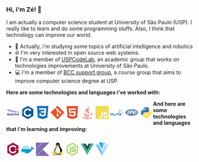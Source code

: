 ### Hi, i'm Zé! 👋

I am actually a computer science student at University of São Paulo (USP). I really like to learn and do some programming stuffs. Also, I think that technology can improve our world.

- 🤖 Actually, i'm studying some topics of artificial intelligence and robotics
- 🌐 I'm very interested in open source web systems.
- 🧪 I'm a member of [USPCodeLab](https://codelab.ime.usp.br/), an academic group that works on technologies improvements at University of São Paulo.
- 💻 I'm a member of [BCC support group](https://bcc.ime.usp.br/principal/miscelanea/rc.html), a course group that aims to improve computer science degree at USP.

**Here are some technologies and languages i've worked with:**

<p style="float: left;">
  <a href="#" style="text-decoration: none; cursor: default;">
    <img src="assets/apache.svg" height="36" alt="Apache"/>
  </a>
  <a href="#" style="text-decoration: none; cursor: default;">
    <img src="assets/c.svg" height="36" alt="C"/>
  </a>
  <a href="#" style="text-decoration: none; cursor: default;">
    <img src="assets/css3.svg" height="36" alt="CSS3"/>
  </a>
  <a href="#" style="text-decoration: none; cursor: default;">
    <img src="assets/git.svg" height="36" alt="Git"/>
  </a>
  <a href="#" style="text-decoration: none; cursor: default;">
    <img src="assets/html5.svg" height="36" alt="HTML5"/>
  </a>
  <a href="#" style="text-decoration: none; cursor: default;">
    <img src="assets/java.svg" height="36" alt="Java"/>
  </a>
  <a href="#" style="text-decoration: none; cursor: default;">
    <img src="assets/javascript.svg" height="36" alt="Javascript"/>
  </a>
  <a href="#" style="text-decoration: none; cursor: default;">
    <img src="assets/mysql.svg" height="36" alt="MySQL"/>
  </a>
  <a href="#" style="text-decoration: none; cursor: default;">
    <img src="assets/php.svg" height="36" alt="PHP"/>
  </a>
  <a href="#" style="text-decoration: none; cursor: default;">
    <img src="assets/python.svg" height="36" alt="Python"/>
  </a>
</p>

**And here are some technologies and languages that i'm learning and improving:**

<p style="float: left;">
  <a href="#" style="text-decoration: none; cursor: default;">
    <img src="assets/cpp.svg" height="36" alt="C++"/>
  </a>
  <a href="#" style="text-decoration: none; cursor: default;">
    <img src="assets/docker.svg" height="36" alt="Docker"/>
  </a>
  <a href="#" style="text-decoration: none; cursor: default;">
    <img src="assets/kotlin.svg" height="36" alt="Kotlin"/>
  </a>
  <a href="#" style="text-decoration: none; cursor: default;">
    <img src="assets/linux.svg" height="36" alt="Linux"/>
  </a>
  <a href="#" style="text-decoration: none; cursor: default;">
    <img src="assets/nodejs.svg" height="36" alt="NodeJS"/>
  </a>
  <a href="#" style="text-decoration: none; cursor: default;">
    <img src="assets/vuejs.svg" height="36" alt="VueJS"/>
  </a>
  <a href="#" style="text-decoration: none; cursor: default;">
    <img src="assets/vuetify.svg" height="36" alt="Vuetify"/>
  </a>
</p>
